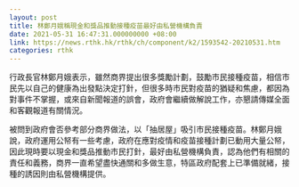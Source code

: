 ```yaml
---
layout: post
title: 林鄭月娥稱現金和獎品推動接種疫苗最好由私營機構負責
date: 2021-05-31 16:47:31.000000000 +08:00
link: https://news.rthk.hk/rthk/ch/component/k2/1593542-20210531.htm
categories: rthk
---
```


行政長官林鄭月娥表示，雖然商界提出很多獎勵計劃，鼓勵市民接種疫苗，相信市民先以自己的健康為出發點決定打針，但很多時市民對疫苗的猶疑和焦慮，都因為對事件不掌握，或來自新聞報道的誤會，政府會繼續做解說工作，亦懇請傳媒全面和客觀報道有關情況。

被問到政府會否參考部分商界做法，以「抽居屋」吸引市民接種疫苗。林鄭月娥說，政府運用公帑有一些考慮，政府在應對疫情和疫苗接種計劃已動用大量公帑，因此現時要以現金和獎品推動市民打針，最好由私營機構負責，認為他們有相關的責任和義務，商界一直希望盡快通關和多做生意，特區政府配套上已準備就緒，接種的誘因則由私營機構提供。
